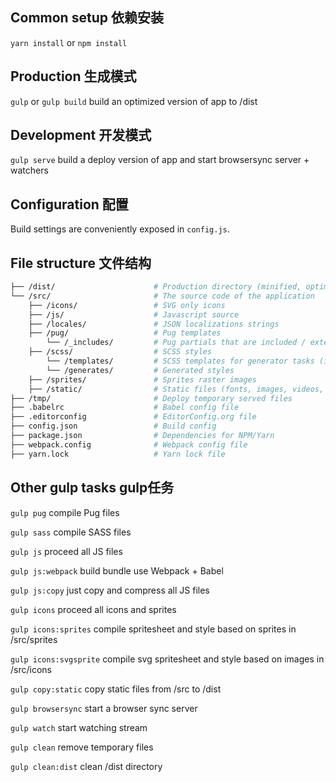 ## Common setup 依赖安装

`yarn install` or `npm install`

## Production 生成模式

`gulp` or `gulp build` build an optimized version of app to /dist

## Development 开发模式

`gulp serve` build a deploy version of app and start browsersync server + watchers

## Configuration 配置

Build settings are conveniently exposed in `config.js`.

## File structure 文件结构

```bash
├── /dist/                      # Production directory (minified, optimized and compiled files)
└── /src/                       # The source code of the application
    ├── /icons/                 # SVG only icons
    ├── /js/                    # Javascript source
    ├── /locales/               # JSON localizations strings
    ├── /pug/                   # Pug templates
        └── /_includes/         # Pug partials that are included / extended
    ├── /scss/                  # SCSS styles
        └── /templates/         # SCSS templates for generator tasks (icons, sprites, etc..)
        └── /generates/         # Generated styles
    ├── /sprites/               # Sprites raster images
    ├── /static/                # Static files (fonts, images, videos, etc..)
├── /tmp/                       # Deploy temporary served files
├── .babelrc                    # Babel config file
├── .editorconfig               # EditorConfig.org file
├── config.json                 # Build config
├── package.json                # Dependencies for NPM/Yarn
├── webpack.config              # Webpack config file
├── yarn.lock                   # Yarn lock file
```

## Other gulp tasks gulp任务

`gulp pug` compile Pug files

`gulp sass` compile SASS files

`gulp js` proceed all JS files

`gulp js:webpack` build bundle use Webpack + Babel

`gulp js:copy` just copy and compress all JS files

`gulp icons` proceed all icons and sprites

`gulp icons:sprites` compile spritesheet and style based on sprites in /src/sprites

`gulp icons:svgsprite` compile svg spritesheet and style based on images in /src/icons

`gulp copy:static` copy static files from /src to /dist

`gulp browsersync` start a browser sync server

`gulp watch` start watching stream

`gulp clean` remove temporary files

`gulp clean:dist` clean /dist directory